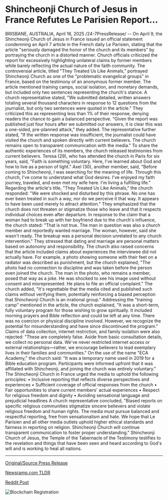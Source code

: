 # Shincheonji Church of Jesus in France Refutes Le Parisien Report…

BRISBANE, AUSTRALIA, April 16, 2025 /24-7PressRelease/ -- On April 9, the Shincheonji Church of Jesus in France issued an official statement condemning an April 7 article in the French daily Le Parisien, stating that the article "seriously damaged the honor of the church and its members" by portraying the church in a distorted manner. Church officials criticized the report for excessively highlighting unilateral claims by former members while barely reflecting the actual nature of the faith community.  The controversial article, titled "They Treated Us Like Animals," portrayed Shincheonji Church as one of the "problematic evangelical groups" in France, based on the testimony of an anonymous former member. The article mentioned training camps, social isolation, and monetary demands, but included only two sentences representing the church's stance.  A church representative stated, "We submitted detailed, written answers totaling several thousand characters in response to 12 questions from the journalist, but only two sentences were quoted in the article." They criticized this as representing less than 1% of their response, denying readers the chance to gain a balanced perspective. "Given the report was published just four hours after we submitted our answers, it is clear this was a one-sided, pre-planned attack," they added.  The representative further stated, "If the written response was insufficient, the journalist could have visited the church and spoken directly with current believers. The church remains open to transparent communication with the media."  To share the authentic experiences of its members, the church released testimonies from current believers. Teresa (29), who has attended the church in Paris for six years, said, "Faith is something voluntary. Here, I've learned about God and how to live as a person of light." Axel (30), another member, said, "Before coming to Shincheonji, I was searching for the meaning of life. Through this church, I've come to understand what God desires. I've enjoyed my faith journey, traveled, and even met my wife here. I'm living a fulfilling life."  Regarding the article's title, "They Treated Us Like Animals," the church responded: "We were shocked and disturbed by this phrase. No one has ever been treated in such a way, nor do we perceive it that way. It appears to have been used merely to attract attention." They emphasized that the church does not threaten or stigmatize those who leave and that it respects individual choices even after departure.  In response to the claim that a woman had to break up with her boyfriend due to the church's influence, the church stated: "That is not true. The man in question was also a church member and reportedly wanted marriage. The woman, however, said she wasn't ready. The breakup was a personal decision unrelated to any church intervention." They stressed that dating and marriage are personal matters based on autonomy and responsibility.  The church also raised concerns that the article included claims about experiences the interviewee did not actually have. For example, a photo showing someone with their feet on a radiator was described as punishment, but the church explained, "The photo had no connection to discipline and was taken before the person even joined the church. The man in the photo, who remains a member, posed that way as a joke. He was shocked to see his image used without consent and misrepresented. He plans to file an official complaint."  The church added, "It's regrettable that the media cited and published such claims without verifying them, potentially reinforcing a biased perception that Shincheonji Church is an irrational group."  Addressing the "training camp" mentioned in the article, the church explained, "It was a short-term, fully voluntary program for those wishing to grow spiritually. It included morning prayers and Bible reflection and could be left at any time. There was no coercion or physical discipline involved. However, we recognize the potential for misunderstanding and have since discontinued the program."  Claims of data collection, internet restriction, and family isolation were also rejected: "These are completely false. Aside from basic consultation details, we collect no personal data. We've never restricted internet access or external relationships—rather, we encourage believers to lead exemplary lives in their families and communities."  On the use of the name "ECA Academy," the church said: "It was a temporary name used in 2019 for a Bible education program. Participants were informed upfront that it was affiliated with Shincheonji, and joining the church was entirely voluntary."  The Shincheonji Church in France urged the media to uphold the following principles: • Inclusive reporting that reflects diverse perspectives and experiences • Sufficient coverage of official responses from the church • Fair opportunities to share current members' actual experiences • Respect for religious freedom and dignity • Avoiding sensational language and prejudicial headlines  A church representative concluded, "Biased reports on specific religious communities stigmatize sincere believers and violate religious freedom and human rights. The media must pursue balanced and respectful reporting, free from sensationalism and hate. We hope that Le Parisien and all other media outlets uphold higher ethical standards and fairness in reporting on religion. Shincheonji Church will continue transparent communication to foster proper understanding."  Shincheonji Church of Jesus, the Temple of the Tabernacle of the Testimony testifies to the revelation and things that have been seen and heard according to God's will and is working to heal all nations. 

---

[Original/Source Press Release](https://www.24-7pressrelease.com/press-release/521813/shincheonji-church-of-jesus-in-france-refutes-le-parisien-report)
                    

[Newsramp.com TLDR](https://newsramp.com/curated-news/shincheonji-church-in-france-condemns-distorted-media-portrayal/ebccb8a14cd79a7d0c43a3a070c485d8) 

 



[Reddit Post](https://www.reddit.com/r/newsramp/comments/1k0ekhg/shincheonji_church_in_france_condemns_distorted/) 



![Blockchain Registration](https://cdn.newsramp.app/24-7PressRelease/qrcode/254/16/knotnGcu.webp)